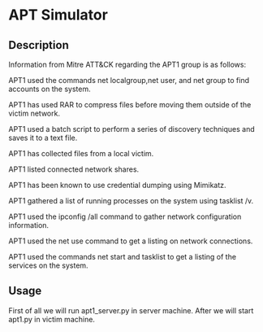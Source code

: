 # APT Simulator

## Description

Information from Mitre ATT&CK regarding the APT1 group is as follows:

APT1 used the commands net localgroup,net user, and net group to find accounts on the system.

APT1 has used RAR to compress files before moving them outside of the victim network.

APT1 used a batch script to perform a series of discovery techniques and saves it to a text file.
	
APT1 has collected files from a local victim.

APT1 listed connected network shares.

APT1 has been known to use credential dumping using Mimikatz.

APT1 gathered a list of running processes on the system using tasklist /v.

APT1 used the ipconfig /all command to gather network configuration information.

APT1 used the net use command to get a listing on network connections.

APT1 used the commands net start and tasklist to get a listing of the services on the system.

## Usage

First of all we will run apt1_server.py in server machine. After we will start apt1.py in victim machine.

